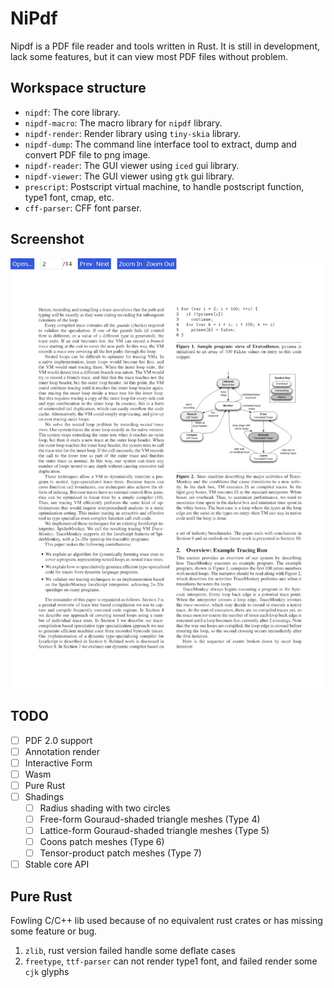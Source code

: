 # NiPdf

Nipdf is a PDF file reader and tools written in Rust. It is
still in development, lack some features, but it can view
most PDF files without problem.

## Workspace structure

- `nipdf`: The core library.
- `nipdf-macro`: The macro library for `nipdf` library.
- `nipdf-render`: Render library using `tiny-skia` library.
- `nipdf-dump`: The command line interface tool to extract, dump
  and convert PDF file to png image.
- `nipdf-reader`: The GUI viewer using `iced` gui library.
- `nipdf-viewer`: The GUI viewer using `gtk` gui library.
- `prescript`: Postscript virtual machine, to handle postscript
  function, type1 font, cmap, etc.
- `cff-parser`: CFF font parser.

## Screenshot
![screenshot](./screenshot.png)

## TODO

- [ ] PDF 2.0 support
- [ ] Annotation render
- [ ] Interactive Form
- [ ] Wasm
- [ ] Pure Rust
- [ ] Shadings
    - [ ] Radius shading with two circles
    - [ ] Free-form Gouraud-shaded triangle meshes (Type 4) 
    - [ ] Lattice-form Gouraud-shaded triangle meshes (Type 5) 
    - [ ] Coons patch meshes (Type 6) 
    - [ ] Tensor-product patch meshes (Type 7) 
- [ ] Stable core API

## Pure Rust

Fowling C/C++ lib used because of no equivalent rust crates or has missing
some feature or bug.

1. `zlib`, rust version failed handle some deflate cases
1. `freetype`, `ttf-parser` can not render type1 font, and failed render some `cjk` glyphs
    
